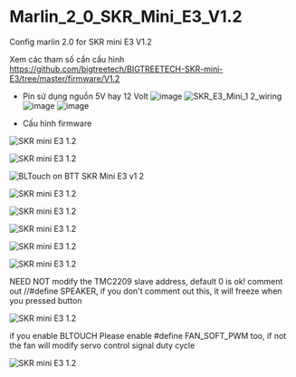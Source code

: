 # Marlin_2_0_SKR_Mini_E3_V1.2
Config marlin 2.0 for SKR mini E3 V1.2

Xem các tham số cần cấu hình https://github.com/bigtreetech/BIGTREETECH-SKR-mini-E3/tree/master/firmware/V1.2

- Pin sử dụng nguồn 5V hay 12 Volt
![image](https://user-images.githubusercontent.com/38026441/69205737-6a45d380-0b7d-11ea-9527-2ce40efde5fd.png)
![SKR_E3_Mini_1 2_wiring](https://user-images.githubusercontent.com/38026441/69301910-5ddb7c80-0c4a-11ea-8e6a-9f1a90fbc6e9.png)
![image](https://user-images.githubusercontent.com/38026441/69206396-189e4880-0b7f-11ea-8a8d-a95b45afa871.png)
![image](https://user-images.githubusercontent.com/38026441/69208464-391dd100-0b86-11ea-8932-f54fedf9b405.png)



- Cấu hình firmware


![SKR mini E3 1.2](https://user-images.githubusercontent.com/25599056/60634053-0aee5d80-9e40-11e9-9658-7cac8b6d1002.png)

![SKR mini E3 1.2](https://user-images.githubusercontent.com/25599056/66630670-4a92c580-ec37-11e9-9c40-2d9f095ce4af.png)

![BLTouch on BTT SKR Mini E3 v1 2](https://user-images.githubusercontent.com/38026441/70702144-308d6600-1d00-11ea-9a44-005835c0d6ae.png)

![SKR mini E3 1.2](https://user-images.githubusercontent.com/25599056/66633694-fd662200-ec3d-11e9-9569-4c27f1123dc6.png)

![SKR mini E3 1.2](https://user-images.githubusercontent.com/25599056/67383650-22ee1680-f5c2-11e9-9009-8c6dc6308cf3.png)

![SKR mini E3 1.2](https://user-images.githubusercontent.com/25599056/66630522-0c95a180-ec37-11e9-9560-3c2b729b3310.png)

![SKR mini E3 1.2](https://user-images.githubusercontent.com/25599056/60634508-b0560100-9e41-11e9-9a3a-2fc217564a15.png)

![SKR mini E3 1.2](https://user-images.githubusercontent.com/25599056/60634579-ff9c3180-9e41-11e9-91aa-ae90dbbbdd3f.png)

NEED NOT modify the TMC2209 slave address, default 0 is ok!
comment out //#define SPEAKER, if you don't comment out this, it will freeze when you pressed button

![SKR mini E3 1.2](https://user-images.githubusercontent.com/25599056/61014965-6e3a3b80-a3bc-11e9-8035-6463a2757cd7.png)

if you enable BLTOUCH
Please enable #define FAN_SOFT_PWM too, if not the fan will modify servo control signal duty cycle 
    
![SKR mini E3 1.2](https://user-images.githubusercontent.com/25599056/66694083-95b5e280-ece2-11e9-819b-e2ae3a710a83.png)

